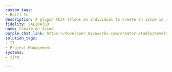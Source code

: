 ```yaml
---
custom_tags:
- Built In
description: A plugin that allows an individual to create an issue in Jira.
fidelity: VALIDATED
name: Create An Issue
purple_chat_link: https://developer.moveworks.com/creator-studio/developer-tools/purple-chat-builder/?workspace=%7B%22title%22%3A%22My+Workspace%22%2C%22botSettings%22%3A%7B%22name%22%3A%22%22%2C%22imageUrl%22%3A%22%22%7D%2C%22mocks%22%3A%5B%7B%22id%22%3A9181%2C%22title%22%3A%22New+Mock%22%2C%22transcript%22%3A%7B%22settings%22%3A%7B%22colorStyle%22%3A%22LIGHT%22%2C%22startTime%22%3A%2211%3A43+AM%22%2C%22defaultPerson%22%3A%22GWEN%22%2C%22editable%22%3Atrue%2C%22botName%22%3A%22%22%2C%22botImageUrl%22%3A%22%22%7D%2C%22messages%22%3A%5B%7B%22from%22%3A%22USER%22%2C%22text%22%3A%22%3Cp%3EI+need+to+report+a+bug+on+the+website.%3C%2Fp%3E%22%7D%2C%7B%22from%22%3A%22ANNOTATION%22%2C%22text%22%3A%22Initiates+Jira+issue+creation%22%7D%2C%7B%22from%22%3A%22BOT%22%2C%22text%22%3A%22%3Cp%3EAlright%2C+let%27s+create+a+new+Jira+issue.+I%27ve+started+to+input+details+based+on+what+you+shared.+Please+complete+the+information+and+confirm+when+you%27re+done.%3C%2Fp%3E%22%2C%22cards%22%3A%5B%7B%22title%22%3A%22%3Cp%3EPlease+provide+the+following+details%3A%3Cbr%3E%3C%2Fp%3E%22%2C%22text%22%3A%22%3Cp%3E%3Cb%3ETitle%3A+%3C%2Fb%3EBug+on+website%3Cbr%3E%3Cb%3EDescription%3A+%3C%2Fb%3E%28Provide+a+detailed+description+of+the+issue%29%3Cbr%3E%3Cb%3EProject%3A+%3C%2Fb%3E%28e.g.%2C+Web+Development%2C+Mobile+App%29%3Cbr%3E%3Cb%3EIssue+Type%3A+%3C%2Fb%3EBug%3C%2Fp%3E%22%2C%22buttons%22%3A%5B%7B%22style%22%3A%22PRIMARY%22%2C%22text%22%3A%22Edit%22%7D%2C%7B%22text%22%3A%22Confirm%22%7D%5D%7D%5D%7D%5D%7D%7D%5D%7D
solution_tags:
- IT
- Project Management
systems:
- jira

---
```


